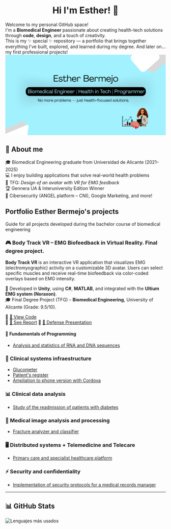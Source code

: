 <div align = center>
<h1> Hi I'm Esther! 👋 </h1>
</div>

Welcome to my personal GitHub space!  
I'm a **Biomedical Engineer** passionate about creating health-tech solutions through **code**, **design**, and a touch of creativity.  
This is my ✨ special ✨ repository — a portfolio that brings together everything I've built, explored, and learned during my degree. And later on... my first professional projects!
![banner](img/banner.png)

## 🧠 About me

🎓 Biomedical Engineering graduate from Universidad de Alicante (2021–2025)  
💻 I enjoy building applications that solve real-world health problems  
🚀 TFG: *Design of an avatar with VR for EMG feedback*  
🏆 Gennera UA & Interuniversity Edition Winner  
🔐 Cibersecurity (ANGEL platform – CNI), Google Marketing, and more!


## Portfolio Esther Bermejo's projects
Guide for all projects developed during the bachelor course of biomedical engineering

### 🎮 Body Track VR – EMG Biofeedback in Virtual Reality. Final degree project.

**Body Track VR** is an interactive VR application that visualizes EMG (electromyographic) activity on a customizable 3D avatar. Users can select specific muscles and receive real-time biofeedback via color-coded overlays based on EMG intensity.

🧠 Developed in **Unity**, using **C#**, **MATLAB**, and integrated with the **Ultium EMG system (Noraxon)**.  
🎓 Final Degree Project (TFG) – **Biomedical Engineering**, University of Alicante (Grade: 9.5/10).  

🔗 [📂 View Code](https://github.com/estherbermejo/tfg-rv_avatar_design_for_emg_biofeedback/tree/main/Scripts)  
🔗 [📄 See Report](https://github.com/estherbermejo/tfg-rv_avatar_design_for_emg_biofeedback/blob/main/memoria.pdf) 
🔗 [🎥 Defense Presentation](https://www.canva.com/design/DAGs942APQg/jBIzGY0BiNMfOCBnd0tItw/watch?utm_content=DAGs942APQg&utm_campaign=designshare&utm_medium=link2&utm_source=uniquelinks&utlId=h15eaddfdf9)
#### 🧬 Fundamentals of Programming
- [Analysis and statistics of RNA and DNA sequences](https://github.com/estherbermejo/dna_stadistics.git)

### 💉 Clinical systems infraestructure
- [Glucometer](https://github.com/estherbermejo/glucometer)
- [Patient's register](https://github.com/estherbermejo/patients_register)
- [Ampliation to phone version with Cordova](https://github.com/estherbermejo/phone-version-of-glucometer-and-patient-s-data)

### 📊 Clinical data analysis
- [Study of the readmission of patients with diabetes](https://github.com/estherbermejo/readmission-of-patients-with-diabetes)

### 🩻 Medical image analysis and processing
- [Fracture analyzer and classifier](https://github.com/estherbermejo/fracture-analyzer-and-classifier)

### 🖥️ Distributed systems + Telemedicine and Telecare
- [Primary care and specialist healthcare platform](https://github.com/estherbermejo/primary-care-and-specialist-healthcare-platform)

### ⚡ Security and confidentiality
- [Implementation of security protocols for a medical records manager](https://github.com/estherbermejo/medical-records-manager)

---

## 📊 GitHub Stats

![Lenguajes más usados](https://github-readme-stats.vercel.app/api/top-langs/?username=estherbermejo&layout=compact&theme=default)


